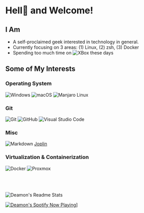 # Hell👹 and Welcome!

## I Am

- A self-proclaimed geek interested in technology in general.
- Currently focusing on 3 areas: (1) Linux, (2) zsh, (3) Docker
- Spending too much time on ![XBox](https://img.shields.io/badge/XBox%201s-000000?style=flat&logo=xbox&labelColor=107C10) these days
  <br>

## Some of My Interests

### Operating System

![Windows](https://img.shields.io/badge/MS%20Windows-686868?style=flat&logo=windows&labelColor=0078D6)
![macOS](https://img.shields.io/badge/macOS,%20iOS,%20ipadOS-686868?style=flat&logo=apple&labelColor=000000)
![Manjaro Linux](https://img.shields.io/badge/-Manjaro%20Linux-686868?style=flat&logo=manjaro&labelColor=000000)
<br>

### Git

![Git](https://img.shields.io/badge/-Git-686868?style=flat&logo=git&labelColor=000000)
![GitHub](https://img.shields.io/badge/-GitHub-686868?style=flat&logo=github&labelColor=181717)
![Visual Studio Code](https://img.shields.io/badge/-Visual%20Studio%20Code-686868?style=flat&logo=visual-studio-code&&logoColor=007ACC&labelColor=000000)
<br>

### Misc

![Markdown](https://img.shields.io/badge/-Markdown-686868?style=flat&logo=markdown&labelColor=000000) [Joplin](https://joplinapp.org/)
<br>

### Virtualization & Containerization

![Docker](https://img.shields.io/badge/Docker,%20Docker--Hub-686868?style=flat&logo=docker&labelColor=000000)
![Proxmox](https://img.shields.io/badge/Proxmox-686868?style=flat&logo=proxmox&labelColor=ffffff)
<br>
<br>
<br>
<br>

![Deamon's Readme Stats](https://github-readme-stats.deamoncorpse.vercel.app/api?username=deamoncorpse&show_icons=true&theme=dark)

[![Deamon's Spotify Now Playing](https://novatorem-sepia-iota.vercel.app//api/spotify)](https://open.spotify.com/)]
